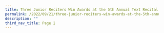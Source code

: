 ```yaml
---
title: Three Junior Reciters Win Awards at the 5th Annual Text Recital Competition
permalink: /2022/09/21/three-junior-reciters-win-awards-at-the-5th-annual-text-recital-competition/
description: ""
third_nav_title: Page 2
---
```

